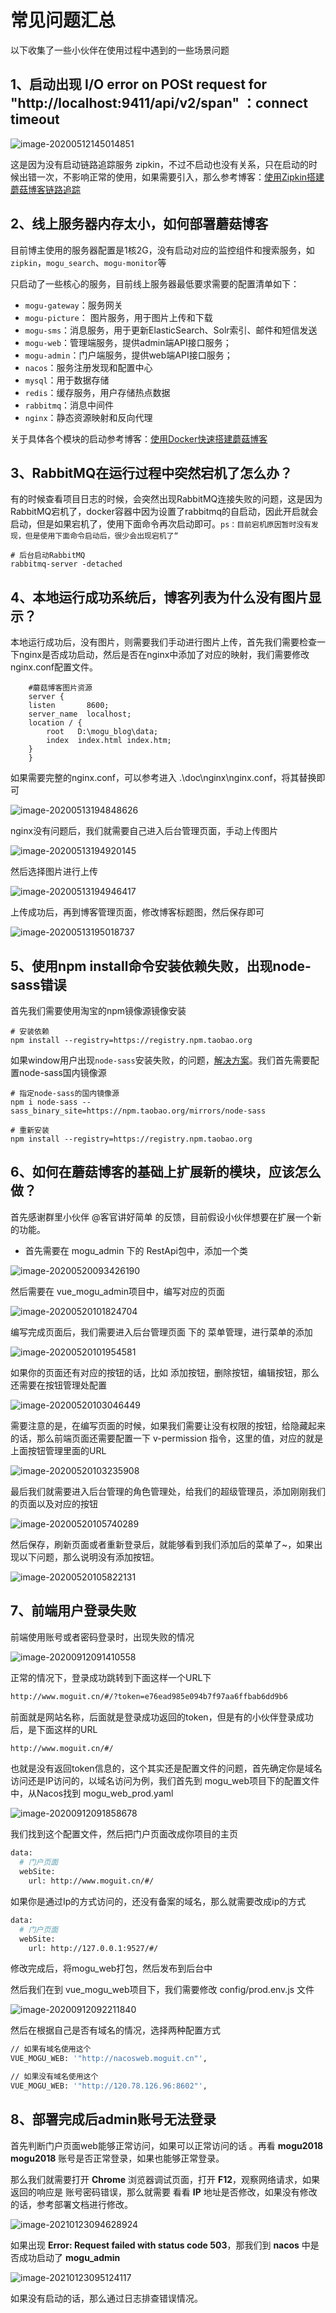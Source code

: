# 常见问题汇总

以下收集了一些小伙伴在使用过程中遇到的一些场景问题

## 1、启动出现 I/O error on POSt request for "http://localhost:9411/api/v2/span" ：connect timeout

![image-20200512145014851](images/image-20200512145014851.png)

这是因为没有启动链路追踪服务 zipkin，不过不启动也没有关系，只在启动的时候出错一次，不影响正常的使用，如果需要引入，那么参考博客：[使用Zipkin搭建蘑菇博客链路追踪](http://moguit.cn/#/info?blogUid=35bd93cabc08611c7f74ce4564753ef9)

## 2、线上服务器内存太小，如何部署蘑菇博客

目前博主使用的服务器配置是1核2G，没有启动对应的监控组件和搜索服务，如 `zipkin`，`mogu_search`、`mogu-monitor`等

只启动了一些核心的服务，目前线上服务器最低要求需要的配置清单如下：

- `mogu-gateway`：服务网关
- `mogu-picture`： 图片服务，用于图片上传和下载
- `mogu-sms`：消息服务，用于更新ElasticSearch、Solr索引、邮件和短信发送
- `mogu-web`：管理端服务，提供admin端API接口服务；
- `mogu-admin`：门户端服务，提供web端API接口服务；
- `nacos`：服务注册发现和配置中心
- `mysql`：用于数据存储
- `redis`：缓存服务，用户存储热点数据
- `rabbitmq`：消息中间件
- `nginx`：静态资源映射和反向代理

关于具体各个模块的启动参考博客：[使用Docker快速搭建蘑菇博客](http://www.moguit.cn/#/info?blogUid=ab8377106a0d4b9f8d66131e4312c69e)

## 3、RabbitMQ在运行过程中突然宕机了怎么办？

有的时候查看项目日志的时候，会突然出现RabbitMQ连接失败的问题，这是因为RabbitMQ宕机了，docker容器中因为设置了rabbitmq的自启动，因此开启就会启动，但是如果宕机了，使用下面命令再次启动即可。`ps：目前宕机原因暂时没有发现，但是使用下面命令启动后，很少会出现宕机了“`

```
# 后台启动RabbitMQ
rabbitmq-server -detached
```

## 4、本地运行成功系统后，博客列表为什么没有图片显示？

本地运行成功后，没有图片，则需要我们手动进行图片上传，首先我们需要检查一下nginx是否成功启动，然后是否在nginx中添加了对应的映射，我们需要修改nginx.conf配置文件。

```
	#蘑菇博客图片资源
	server {
	listen       8600;
	server_name  localhost;	
	location / {
		root   D:\mogu_blog\data;
		index  index.html index.htm;
	}
	}
```

如果需要完整的nginx.conf，可以参考进入 .\doc\nginx\nginx.conf，将其替换即可

![image-20200513194848626](images/image-20200513194848626.png)

nginx没有问题后，我们就需要自己进入后台管理页面，手动上传图片

![image-20200513194920145](images/image-20200513194920145.png)

然后选择图片进行上传

![image-20200513194946417](images/image-20200513194946417.png)

上传成功后，再到博客管理页面，修改博客标题图，然后保存即可

![image-20200513195018737](images/image-20200513195018737.png)

## 5、使用npm install命令安装依赖失败，出现node-sass错误

首先我们需要使用淘宝的npm镜像源镜像安装

```
# 安装依赖
npm install --registry=https://registry.npm.taobao.org
```

如果window用户出现`node-sass`安装失败，的问题，[解决方案](https://github.com/PanJiaChen/vue-element-admin/issues/24)。我们首先需要配置node-sass国内镜像源

```
# 指定node-sass的国内镜像源
npm i node-sass --sass_binary_site=https://npm.taobao.org/mirrors/node-sass

# 重新安装
npm install --registry=https://registry.npm.taobao.org
```



## 6、如何在蘑菇博客的基础上扩展新的模块，应该怎么做？

首先感谢群里小伙伴 @客官讲好简单 的反馈，目前假设小伙伴想要在扩展一个新的功能。

- 首先需要在 mogu_admin 下的 RestApi包中，添加一个类

![image-20200520093426190](images/image-20200520093426190.png)



然后需要在 vue_mogu_admin项目中，编写对应的页面

![image-20200520101824704](images/image-20200520101824704.png)

编写完成页面后，我们需要进入后台管理页面 下的 菜单管理，进行菜单的添加

![image-20200520101954581](images/image-20200520101954581.png)



如果你的页面还有对应的按钮的话，比如 添加按钮，删除按钮，编辑按钮，那么还需要在按钮管理处配置

![image-20200520103046449](images/image-20200520103046449.png)

需要注意的是，在编写页面的时候，如果我们需要让没有权限的按钮，给隐藏起来的话，那么前端页面还需要配置一下 v-permission 指令，这里的值，对应的就是上面按钮管理里面的URL

![image-20200520103235908](images/image-20200520103235908.png)

最后我们就需要进入后台管理的角色管理处，给我们的超级管理员，添加刚刚我们的页面以及对应的按钮

![image-20200520105740289](images/image-20200520105740289.png)

然后保存，刷新页面或者重新登录后，就能够看到我们添加后的菜单了~，如果出现以下问题，那么说明没有添加按钮。

![image-20200520105822131](images/image-20200520105822131.png)



## 7、前端用户登录失败

前端使用账号或者密码登录时，出现失败的情况

![image-20200912091410558](images/image-20200912091410558.png)

正常的情况下，登录成功跳转到下面这样一个URL下

```bash
http://www.moguit.cn/#/?token=e76ead985e094b7f97aa6ffbab6dd9b6
```

前面就是网站名称，后面就是登录成功返回的token，但是有的小伙伴登录成功后，是下面这样的URL

```bash
http://www.moguit.cn/#/
```

也就是没有返回token信息的，这个其实还是配置文件的问题，首先确定你是域名访问还是IP访问的，以域名访问为例，我们首先到 mogu_web项目下的配置文件中，从Nacos找到 mogu_web_prod.yaml

![image-20200912091858678](images/image-20200912091858678.png)

我们找到这个配置文件，然后把门户页面改成你项目的主页

```bash
data:
  # 门户页面
  webSite:
    url: http://www.moguit.cn/#/
```

如果你是通过Ip的方式访问的，还没有备案的域名，那么就需要改成ip的方式

```bash
data:
  # 门户页面
  webSite:
    url: http://127.0.0.1:9527/#/
```

修改完成后，将mogu_web打包，然后发布到后台中

然后我们在到 vue_mogu_web项目下，我们需要修改 config/prod.env.js 文件

![image-20200912092211840](images/image-20200912092211840.png)

然后在根据自己是否有域名的情况，选择两种配置方式

```bash
// 如果有域名使用这个
VUE_MOGU_WEB: '"http://nacosweb.moguit.cn"',
```

```bash
// 如果没有域名使用这个
VUE_MOGU_WEB: '"http://120.78.126.96:8602"',
```



## 8、部署完成后admin账号无法登录

首先判断门户页面web能够正常访问，如果可以正常访问的话 。再看 **mogu2018** **mogu2018** 账号是否正常登录，如果也能够正常登录。

那么我们就需要打开 **Chrome** 浏览器调试页面，打开 **F12**，观察网络请求，如果返回的响应是 账号密码错误，那么就需要 看看 **IP** 地址是否修改，如果没有修改的话，参考部署文档进行修改。

![image-20210123094628924](images/image-20210123094628924.png)

如果出现 **Error: Request failed with status code 503**，那我们到 **nacos** 中是否成功启动了 **mogu_admin**

![image-20210123095124117](images/image-20210123095124117.png)

如果没有启动的话，那么通过日志排查错误情况。